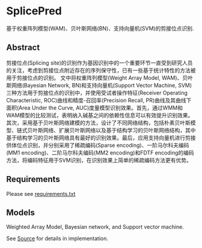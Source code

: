 # SplicePred
基于权重阵列模型(WAM)、贝叶斯网络(BN)、支持向量机(SVM)的剪接位点识别.

## Abstract
剪接位点(Splicing site)的识别作为基因识别中的一个重要环节一直受到研究人员的关注，考虑到剪接位点附近存在的序列保守性，已有一些基于统计特性的方法被用于剪接位点的识别。
文中将权重阵列模型(Weight Array Model, WAM)、贝叶斯网络(Bayesian Network, BN)和支持向量机(Support Vector Machine, SVM)三种方法用于剪接位点的识别中，并使用受试者操作特征(Receiver Operating Characteristic, ROC)曲线和精度-召回率(Precision Recall, PR)曲线及其曲线下面积(Area Under the Curve, AUC)度量模型识别效果。首先，通过WMM和WAM模型的比较测试，表明纳入碱基之间的依赖性信息可以有效提升识别效果。其次，采用基于贝叶斯网络建模的方法，设计了不同网络结构，包括朴素贝叶斯模型、链式贝叶斯网络、扩展贝叶斯网络以及基于结构学习的贝叶斯网络结构，其中基于结构学习的贝叶斯网络具有最好的识别效果。最后，应用支持向量机进行剪接供体位点识别，并分别采用了稀疏编码(Sparse encoding)、一阶马尔科夫编码(MM1 encoding)、二阶马尔科夫编码(MM2 encoding)和FDTF encoding的编码方法，将编码特征用于SVM识别，在识别效果上简单的稀疏编码方法更有优势。

## Requirements
Please see [requirements.txt](requirements.txt)

## Models
Weighted Array Model, Bayesian network, and Support vector machine.

See [Source](Source) for details in implementation.
